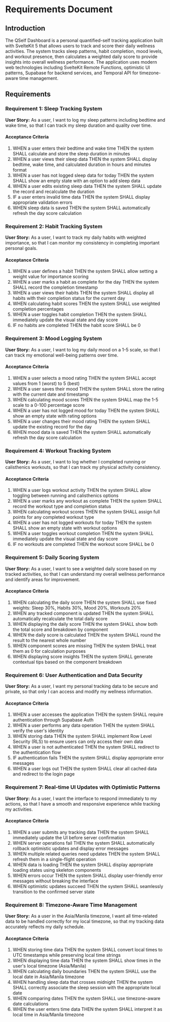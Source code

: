 # Requirements Document

## Introduction

The QSelf Dashboard is a personal quantified-self tracking application built with SvelteKit 5 that allows users to track and score their daily wellness activities. The system tracks sleep patterns, habit completion, mood levels, and workout presence, then calculates a weighted daily score to provide insights into overall wellness performance. The application uses modern web technologies including SvelteKit Remote Functions, optimistic UI patterns, Supabase for backend services, and Temporal API for timezone-aware time management.

## Requirements

### Requirement 1: Sleep Tracking System

**User Story:** As a user, I want to log my sleep patterns including bedtime and wake time, so that I can track my sleep duration and quality over time.

#### Acceptance Criteria

1. WHEN a user enters their bedtime and wake time THEN the system SHALL calculate and store the sleep duration in minutes
2. WHEN a user views their sleep data THEN the system SHALL display bedtime, wake time, and calculated duration in hours and minutes format
3. WHEN a user has not logged sleep data for today THEN the system SHALL show an empty state with an option to add sleep data
4. WHEN a user edits existing sleep data THEN the system SHALL update the record and recalculate the duration
5. IF a user enters invalid time data THEN the system SHALL display appropriate validation errors
6. WHEN sleep data is saved THEN the system SHALL automatically refresh the day score calculation

### Requirement 2: Habit Tracking System

**User Story:** As a user, I want to track my daily habits with weighted importance, so that I can monitor my consistency in completing important personal goals.

#### Acceptance Criteria

1. WHEN a user defines a habit THEN the system SHALL allow setting a weight value for importance scoring
2. WHEN a user marks a habit as complete for the day THEN the system SHALL record the completion timestamp
3. WHEN a user views their habits THEN the system SHALL display all habits with their completion status for the current day
4. WHEN calculating habit scores THEN the system SHALL use weighted completion percentages
5. WHEN a user toggles habit completion THEN the system SHALL immediately update the visual state and day score
6. IF no habits are completed THEN the habit score SHALL be 0

### Requirement 3: Mood Logging System

**User Story:** As a user, I want to log my daily mood on a 1-5 scale, so that I can track my emotional well-being patterns over time.

#### Acceptance Criteria

1. WHEN a user selects a mood rating THEN the system SHALL accept values from 1 (worst) to 5 (best)
2. WHEN a user saves their mood THEN the system SHALL store the rating with the current date and timestamp
3. WHEN calculating mood scores THEN the system SHALL map the 1-5 scale to a 0-100 percentage score
4. WHEN a user has not logged mood for today THEN the system SHALL show an empty state with rating options
5. WHEN a user changes their mood rating THEN the system SHALL update the existing record for the day
6. WHEN mood data is saved THEN the system SHALL automatically refresh the day score calculation

### Requirement 4: Workout Tracking System

**User Story:** As a user, I want to log whether I completed running or calisthenics workouts, so that I can track my physical activity consistency.

#### Acceptance Criteria

1. WHEN a user logs workout activity THEN the system SHALL allow toggling between running and calisthenics options
2. WHEN a user marks any workout as complete THEN the system SHALL record the workout type and completion status
3. WHEN calculating workout scores THEN the system SHALL assign full points for any completed workout type
4. WHEN a user has not logged workouts for today THEN the system SHALL show an empty state with workout options
5. WHEN a user toggles workout completion THEN the system SHALL immediately update the visual state and day score
6. IF no workouts are completed THEN the workout score SHALL be 0

### Requirement 5: Daily Scoring System

**User Story:** As a user, I want to see a weighted daily score based on my tracked activities, so that I can understand my overall wellness performance and identify areas for improvement.

#### Acceptance Criteria

1. WHEN calculating the daily score THEN the system SHALL use fixed weights: Sleep 30%, Habits 30%, Mood 20%, Workouts 20%
2. WHEN any tracked component is updated THEN the system SHALL automatically recalculate the total daily score
3. WHEN displaying the daily score THEN the system SHALL show both the total score and breakdown by component
4. WHEN the daily score is calculated THEN the system SHALL round the result to the nearest whole number
5. WHEN component scores are missing THEN the system SHALL treat them as 0 for calculation purposes
6. WHEN displaying score insights THEN the system SHALL generate contextual tips based on the component breakdown

### Requirement 6: User Authentication and Data Security

**User Story:** As a user, I want my personal tracking data to be secure and private, so that only I can access and modify my wellness information.

#### Acceptance Criteria

1. WHEN a user accesses the application THEN the system SHALL require authentication through Supabase Auth
2. WHEN a user performs any data operation THEN the system SHALL verify the user's identity
3. WHEN storing data THEN the system SHALL implement Row Level Security (RLS) to ensure users can only access their own data
4. WHEN a user is not authenticated THEN the system SHALL redirect to the authentication flow
5. IF authentication fails THEN the system SHALL display appropriate error messages
6. WHEN a user logs out THEN the system SHALL clear all cached data and redirect to the login page

### Requirement 7: Real-time UI Updates with Optimistic Patterns

**User Story:** As a user, I want the interface to respond immediately to my actions, so that I have a smooth and responsive experience while tracking my activities.

#### Acceptance Criteria

1. WHEN a user submits any tracking data THEN the system SHALL immediately update the UI before server confirmation
2. WHEN server operations fail THEN the system SHALL automatically rollback optimistic updates and display error messages
3. WHEN multiple related queries need updates THEN the system SHALL refresh them in a single-flight operation
4. WHEN data is loading THEN the system SHALL display appropriate loading states using skeleton components
5. WHEN errors occur THEN the system SHALL display user-friendly error messages without breaking the interface
6. WHEN optimistic updates succeed THEN the system SHALL seamlessly transition to the confirmed server state

### Requirement 8: Timezone-Aware Time Management

**User Story:** As a user in the Asia/Manila timezone, I want all time-related data to be handled correctly for my local timezone, so that my tracking data accurately reflects my daily schedule.

#### Acceptance Criteria

1. WHEN storing time data THEN the system SHALL convert local times to UTC timestamps while preserving local time strings
2. WHEN displaying time data THEN the system SHALL show times in the user's local timezone (Asia/Manila)
3. WHEN calculating daily boundaries THEN the system SHALL use the local date in Asia/Manila timezone
4. WHEN handling sleep data that crosses midnight THEN the system SHALL correctly associate the sleep session with the appropriate local date
5. WHEN comparing dates THEN the system SHALL use timezone-aware date calculations
6. WHEN the user enters time data THEN the system SHALL interpret it as local time in Asia/Manila timezone